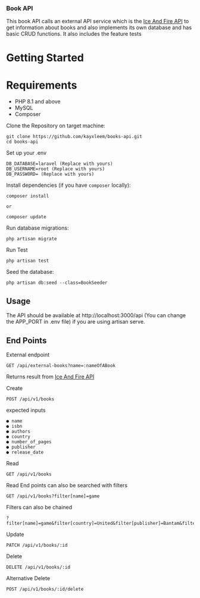 ### Book API

This book API calls an external API service which is the [Ice And Fire API](https://www.anapioficeandfire.com/api/books) to get information about books and also implements its own database and has basic
CRUD functions.
It also includes the feature tests

# Getting Started

# Requirements
  - PHP 8.1 and above
  - MySQL
  - Composer

Clone the Repository on target machine:


    git clone https://github.com/kayxleem/books-api.git
    cd books-api

Set up your .env

    DB_DATABASE=laravel (Replace with yours)
    DB_USERNAME=root (Replace with yours)
    DB_PASSWORD= (Replace with yours)


Install dependencies (if you have `composer` locally):

    composer install

    or 

    composer update

Run database migrations:

    php artisan migrate

Run Test

    php artisan test

Seed the database:

    php artisan db:seed --class=BookSeeder

## Usage

The API should be available at http://localhost:3000/api (You can change the APP_PORT in .env file) if you are using artisan serve.

## End Points

External endpoint

    GET /api/external-books?name=:nameOfABook

Returns result from [Ice And Fire API](https://www.anapioficeandfire.com/api/books)

Create

    POST /api/v1/books
    
expected inputs

    ● name
    ● isbn
    ● authors
    ● country
    ● number_of_pages
    ● publisher
    ● release_date



Read

    GET /api/v1/books

Read End points can also be searched with filters

    GET /api/v1/books?filter[name]=game

Filters can also be chained

    ?filter[name]=game&filter[country]=United&filter[publisher]=Bantam&filter[release_date]=1996


Update

    PATCH /api/v1/books/:id

Delete

    DELETE /api/v1/books/:id

Alternative Delete

    POST /api/v1/books/:id/delete




